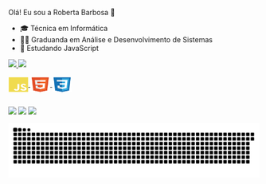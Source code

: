 Olá! Eu sou a Roberta Barbosa 👋

- 🎓 Técnica em Informática
- 👩‍🎓 Graduanda em Análise e Desenvolvimento de Sistemas
- 🌱 Estudando JavaScript

<div>
  <a href="https://github.com/robertabarbosa">
  <img height="180em" src="https://github-readme-stats.vercel.app/api?username=robertabarbosa&show_icons=true&theme=midnight-purple&include_all_commits=true&count_private=true"/>
  <img height="180em" src="https://github-readme-stats.vercel.app/api/top-langs/?username=robertabarbosa&layout=compact&langs_count=7&theme=midnight-purple"/>
</div>

<div style="display: inline_block"><br>
  <img align="center" alt="Roberta-Js" height="30" width="40" src="https://raw.githubusercontent.com/devicons/devicon/master/icons/javascript/javascript-plain.svg">
  <img align="center" alt="Roberta-HTML" height="30" width="40" src="https://raw.githubusercontent.com/devicons/devicon/master/icons/html5/html5-original.svg">
  <img align="center" alt="Roberta-CSS" height="30" width="40" src="https://raw.githubusercontent.com/devicons/devicon/master/icons/css3/css3-original.svg">
  </div>
  
##
 
<div> 
  <a href="https://www.linkedin.com/in/roberta-barbosa-461345174/" target="_blank"><img src="https://img.shields.io/badge/-LinkedIn-%230077B5?style=for-the-badge&logo=linkedin&logoColor=white" target="_blank"></a> 
  <a href = "mailto:robertabarbosaa98@gmail.com"><img src="https://img.shields.io/badge/Gmail-D14836?style=for-the-badge&logo=gmail&logoColor=white" target="_blank"></a>
  <a href="https://instagram.com/_robertabarbosa" target="_blank"><img src="https://img.shields.io/badge/-Instagram-%23E4405F?style=for-the-badge&logo=instagram&logoColor=white" target="_blank"></a> 
 
  ![Snake animation](https://github.com/RobertaBarbosa/RobertaBarbosa/blob/output/github-contribution-grid-snake.svg)
 
</div>
